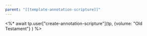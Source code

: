 ```yaml
---
parent: "[[template-annotation-scripture]]"
---
```

<%* await tp.user["create-annotation-scripture"](tp,  {volume: "Old Testament"} ) %>
